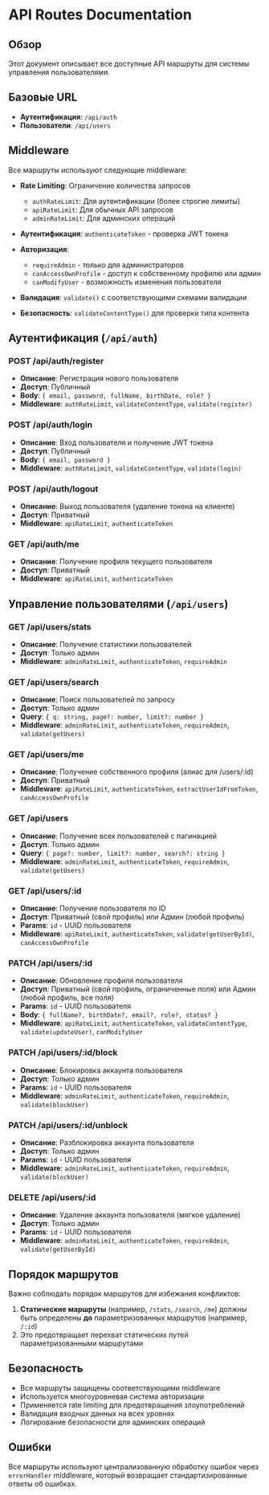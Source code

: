 # API Routes Documentation

## Обзор

Этот документ описывает все доступные API маршруты для системы управления пользователями.

## Базовые URL

- **Аутентификация**: `/api/auth`
- **Пользователи**: `/api/users`

## Middleware

Все маршруты используют следующие middleware:

- **Rate Limiting**: Ограничение количества запросов
  - `authRateLimit`: Для аутентификации (более строгие лимиты)
  - `apiRateLimit`: Для обычных API запросов
  - `adminRateLimit`: Для админских операций

- **Аутентификация**: `authenticateToken` - проверка JWT токена
- **Авторизация**: 
  - `requireAdmin` - только для администраторов
  - `canAccessOwnProfile` - доступ к собственному профилю или админ
  - `canModifyUser` - возможность изменения пользователя

- **Валидация**: `validate()` с соответствующими схемами валидации
- **Безопасность**: `validateContentType()` для проверки типа контента

## Аутентификация (`/api/auth`)

### POST /api/auth/register
- **Описание**: Регистрация нового пользователя
- **Доступ**: Публичный
- **Body**: `{ email, password, fullName, birthDate, role? }`
- **Middleware**: `authRateLimit`, `validateContentType`, `validate(register)`

### POST /api/auth/login
- **Описание**: Вход пользователя и получение JWT токена
- **Доступ**: Публичный
- **Body**: `{ email, password }`
- **Middleware**: `authRateLimit`, `validateContentType`, `validate(login)`

### POST /api/auth/logout
- **Описание**: Выход пользователя (удаление токена на клиенте)
- **Доступ**: Приватный
- **Middleware**: `apiRateLimit`, `authenticateToken`

### GET /api/auth/me
- **Описание**: Получение профиля текущего пользователя
- **Доступ**: Приватный
- **Middleware**: `apiRateLimit`, `authenticateToken`

## Управление пользователями (`/api/users`)

### GET /api/users/stats
- **Описание**: Получение статистики пользователей
- **Доступ**: Только админ
- **Middleware**: `adminRateLimit`, `authenticateToken`, `requireAdmin`

### GET /api/users/search
- **Описание**: Поиск пользователей по запросу
- **Доступ**: Только админ
- **Query**: `{ q: string, page?: number, limit?: number }`
- **Middleware**: `adminRateLimit`, `authenticateToken`, `requireAdmin`, `validate(getUsers)`

### GET /api/users/me
- **Описание**: Получение собственного профиля (алиас для /users/:id)
- **Доступ**: Приватный
- **Middleware**: `apiRateLimit`, `authenticateToken`, `extractUserIdFromToken`, `canAccessOwnProfile`

### GET /api/users
- **Описание**: Получение всех пользователей с пагинацией
- **Доступ**: Только админ
- **Query**: `{ page?: number, limit?: number, search?: string }`
- **Middleware**: `adminRateLimit`, `authenticateToken`, `requireAdmin`, `validate(getUsers)`

### GET /api/users/:id
- **Описание**: Получение пользователя по ID
- **Доступ**: Приватный (свой профиль) или Админ (любой профиль)
- **Params**: `id` - UUID пользователя
- **Middleware**: `apiRateLimit`, `authenticateToken`, `validate(getUserById)`, `canAccessOwnProfile`

### PATCH /api/users/:id
- **Описание**: Обновление профиля пользователя
- **Доступ**: Приватный (свой профиль, ограниченные поля) или Админ (любой профиль, все поля)
- **Params**: `id` - UUID пользователя
- **Body**: `{ fullName?, birthDate?, email?, role?, status? }`
- **Middleware**: `apiRateLimit`, `authenticateToken`, `validateContentType`, `validate(updateUser)`, `canModifyUser`

### PATCH /api/users/:id/block
- **Описание**: Блокировка аккаунта пользователя
- **Доступ**: Только админ
- **Params**: `id` - UUID пользователя
- **Middleware**: `adminRateLimit`, `authenticateToken`, `requireAdmin`, `validate(blockUser)`

### PATCH /api/users/:id/unblock
- **Описание**: Разблокировка аккаунта пользователя
- **Доступ**: Только админ
- **Params**: `id` - UUID пользователя
- **Middleware**: `adminRateLimit`, `authenticateToken`, `requireAdmin`, `validate(blockUser)`

### DELETE /api/users/:id
- **Описание**: Удаление аккаунта пользователя (мягкое удаление)
- **Доступ**: Только админ
- **Params**: `id` - UUID пользователя
- **Middleware**: `adminRateLimit`, `authenticateToken`, `requireAdmin`, `validate(getUserById)`

## Порядок маршрутов

Важно соблюдать порядок маршрутов для избежания конфликтов:

1. **Статические маршруты** (например, `/stats`, `/search`, `/me`) должны быть определены **до** параметризованных маршрутов (например, `/:id`)
2. Это предотвращает перехват статических путей параметризованными маршрутами

## Безопасность

- Все маршруты защищены соответствующими middleware
- Используется многоуровневая система авторизации
- Применяется rate limiting для предотвращения злоупотреблений
- Валидация входных данных на всех уровнях
- Логирование безопасности для админских операций

## Ошибки

Все маршруты используют централизованную обработку ошибок через `errorHandler` middleware, который возвращает стандартизированные ответы об ошибках.
